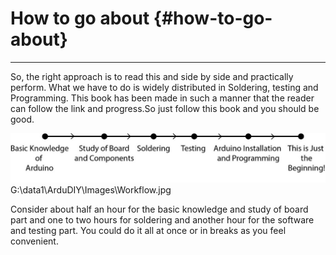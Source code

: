 # How to go about {#how-to-go-about}
---


So, the right approach is to read this and side by side and practically perform. What we have to do is widely distributed in Soldering, testing and Programming. This book has been made in such a manner that the reader can follow the link and progress.So just follow this book and you should be good.

![](assets/picture_12.jpg)G:\data1\ArduDIY\Images\Workflow.jpg

Consider about half an hour for the basic knowledge and study of board part and one to two hours for soldering and another hour for the software and testing part. You could do it all at once or in breaks as you feel convenient.
